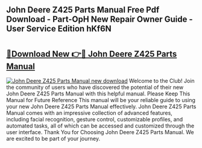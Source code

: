 ## John Deere Z425 Parts Manual Free Pdf Download - Part-OpH New Repair Owner Guide - User Service Edition hKf6N

# <h2><a href="http://bc32342.oget.top/?id=John+Deere+Z425+Parts+Manual">🔗Download New 👉🔴 John Deere Z425 Parts Manual</a></h2>

[![John Deere Z425 Parts Manual new download](https://i.imgur.com/5g1atiW.png)](http://bc32342.oget.top/?id=John+Deere+Z425+Parts+Manual)
Welcome to the Club! Join the community of users who have discovered the potential of their new John Deere Z425 Parts Manual with this helpful manual. Please Keep This Manual for Future Reference This manual will be your reliable guide to using your new John Deere Z425 Parts Manual effectively. John Deere Z425 Parts Manual comes with an impressive collection of advanced features, including facial recognition, gesture control, customizable profiles, and automated tasks, all of which can be accessed and customized through the user interface. Thank You for Choosing John Deere Z425 Parts Manual. We are excited to be part of your journey.
